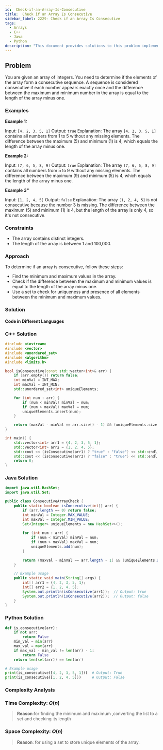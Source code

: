```yaml
---
id:  Check-if-an-Array-Is-Consecutive
title:  Check if an Array Is Consecutive
sidebar_label: 2229- Check if an Array Is Consecutive
tags:
  - Arrays
  - C++
  - Java
  - Python
description: "This document provides solutions to this problem implemented in C++, Java, and Python."
---
```


## Problem

You are given an array of integers. You need to determine if the elements of the array form a consecutive sequence. A sequence is considered consecutive if each number appears exactly once and the difference between the maximum and minimum number in the array is equal to the length of the array minus one.

### Examples

**Example 1:**

Input: `[4, 2, 3, 5, 1]`
Output: `true`
Explanation: The array `[4, 2, 3, 5, 1]` contains all numbers from 1 to 5 without any missing elements. The difference between the maximum (5) and minimum (1) is 4, which equals the length of the array minus one.

**Example 2:**

Input: `[7, 6, 5, 8, 9]`
Output: `true`
Explanation: The array `[7, 6, 5, 8, 9]` contains all numbers from 5 to 9 without any missing elements. The difference between the maximum (9) and minimum (5) is 4, which equals the length of the array minus one.

**Example 3"**

Input: `[1, 2, 4, 5]`
Output: `false`
Explanation: The array `[1, 2, 4, 5]` is not consecutive because the number 3 is missing. The difference between the maximum (5) and minimum (1) is 4, but the length of the array is only 4, so it's not consecutive.


### Constraints

- The array contains distinct integers.
- The length of the array is between 1 and 100,000.

### Approach

To determine if an array is consecutive, follow these steps:

- Find the minimum and maximum values in the array.
- Check if the difference between the maximum and minimum values is equal to the length of the array minus one.
- Use a set to check for uniqueness and presence of all elements between the minimum and maximum values.

### Solution

#### Code in Different Languages

### C++ Solution

```cpp
#include <iostream>
#include <vector>
#include <unordered_set>
#include <algorithm>
#include <limits.h>

bool isConsecutive(const std::vector<int>& arr) {
    if (arr.empty()) return false;
    int minVal = INT_MAX;
    int maxVal = INT_MIN;
    std::unordered_set<int> uniqueElements;

    for (int num : arr) {
        if (num < minVal) minVal = num;
        if (num > maxVal) maxVal = num;
        uniqueElements.insert(num);
    }

    return (maxVal - minVal == arr.size() - 1) && (uniqueElements.size() == arr.size());
}

int main() {
    std::vector<int> arr1 = {4, 2, 3, 5, 1};
    std::vector<int> arr2 = {1, 2, 4, 5};
    std::cout << (isConsecutive(arr1) ? "true" : "false") << std::endl;  // Output: true
    std::cout << (isConsecutive(arr2) ? "false" : "true") << std::endl;  // Output: false
    return 0;
}


```

### Java Solution

```java
import java.util.HashSet;
import java.util.Set;

public class ConsecutiveArrayCheck {
    public static boolean isConsecutive(int[] arr) {
        if (arr.length == 0) return false;
        int minVal = Integer.MAX_VALUE;
        int maxVal = Integer.MIN_VALUE;
        Set<Integer> uniqueElements = new HashSet<>();
        
        for (int num : arr) {
            if (num < minVal) minVal = num;
            if (num > maxVal) maxVal = num;
            uniqueElements.add(num);
        }
        
        return (maxVal - minVal == arr.length - 1) && (uniqueElements.size() == arr.length);
    }

    // Example usage
    public static void main(String[] args) {
        int[] arr1 = {4, 2, 3, 5, 1};
        int[] arr2 = {1, 2, 4, 5};
        System.out.println(isConsecutive(arr1));  // Output: true
        System.out.println(isConsecutive(arr2));  // Output: false
    }
}

```

### Python Solution

```python
def is_consecutive(arr):
    if not arr:
        return False
    min_val = min(arr)
    max_val = max(arr)
    if max_val - min_val != len(arr) - 1:
        return False
    return len(set(arr)) == len(arr)

# Example usage
print(is_consecutive([4, 2, 3, 5, 1]))  # Output: True
print(is_consecutive([1, 2, 4, 5]))     # Output: False


```

### Complexity Analysis

### Time Complexity: $O(n)$

> **Reason**:for finding the minimum and maximum ,converting the list to a set and checking its length 


### Space Complexity: $O(n)$

> **Reason**: for using a set to store unique elements of the array.


